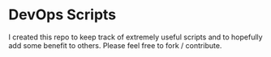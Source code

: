 DevOps Scripts
================

I created this repo to keep track of extremely useful scripts and to hopefully add some benefit to others. Please feel free to fork / contribute.

